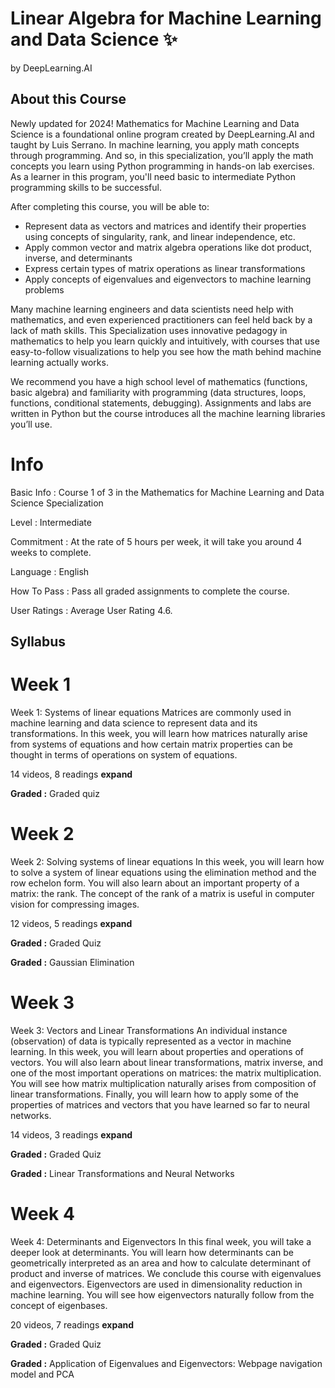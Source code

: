 # Linear Algebra for Machine Learning and Data Science ✨
by DeepLearning.AI

## About this Course
Newly updated for 2024! Mathematics for Machine Learning and Data Science is a foundational online program created by DeepLearning.AI and taught by Luis Serrano. In machine learning, you apply math concepts through programming. And so, in this specialization, you’ll apply the math concepts you learn using Python programming in hands-on lab exercises. As a learner in this program, you'll need basic to intermediate Python programming skills to be successful.

After completing this course, you will be able to:

- Represent data as vectors and matrices and identify their properties using concepts of singularity, rank, and linear independence, etc.
- Apply common vector and matrix algebra operations like dot product, inverse, and determinants 
- Express certain types of matrix operations as linear transformations 
- Apply concepts of eigenvalues and eigenvectors to machine learning problems

Many machine learning engineers and data scientists need help with mathematics, and even experienced practitioners can feel held back by a lack of math skills. This Specialization uses innovative pedagogy in mathematics to help you learn quickly and intuitively, with courses that use easy-to-follow visualizations to help you see how the math behind machine learning actually works. 

We recommend you have a high school level of mathematics (functions, basic algebra) and familiarity with programming (data structures, loops, functions, conditional statements, debugging). Assignments and labs are written in Python but the course introduces all the machine learning libraries you’ll use.

# Info 

Basic Info : Course 1 of 3 in the Mathematics for Machine Learning and Data Science Specialization

Level :	Intermediate

Commitment	:  At the rate of 5 hours per week, it will take you around 4 weeks to complete.

Language	:  English

How To Pass :	Pass all graded assignments to complete the course.

User Ratings	:  Average User Rating 4.6.

## Syllabus

# Week 1

Week 1: Systems of linear equations
Matrices are commonly used in machine learning and data science to represent data and its transformations. In this week, you will learn how matrices naturally arise from systems of equations and how certain matrix properties can be thought in terms of operations on system of equations.

14 videos, 8 readings **expand**

**Graded :** Graded quiz

# Week 2
Week 2: Solving systems of linear equations
In this week, you will learn how to solve a system of linear equations using the elimination method and the row echelon form. You will also learn about an important property of a matrix: the rank. The concept of the rank of a matrix is useful in computer vision for compressing images.

12 videos, 5 readings **expand**

**Graded :** Graded Quiz

**Graded :** Gaussian Elimination

# Week 3
Week 3: Vectors and Linear Transformations
An individual instance (observation) of data is typically represented as a vector in machine learning. In this week, you will learn about properties and operations of vectors. You will also learn about linear transformations, matrix inverse, and one of the most important operations on matrices: the matrix multiplication. You will see how matrix multiplication naturally arises from composition of linear transformations. Finally, you will learn how to apply some of the properties of matrices and vectors that you have learned so far to neural networks.

14 videos, 3 readings **expand**

**Graded :** Graded Quiz

**Graded :** Linear Transformations and Neural Networks

# Week 4
Week 4: Determinants and Eigenvectors
In this final week, you will take a deeper look at determinants. You will learn how determinants can be geometrically interpreted as an area and how to calculate determinant of product and inverse of matrices. We conclude this course with eigenvalues and eigenvectors. Eigenvectors are used in dimensionality reduction in machine learning. You will see how eigenvectors naturally follow from the concept of eigenbases.

20 videos, 7 readings **expand**

**Graded :** Graded Quiz

**Graded :** Application of Eigenvalues and Eigenvectors: Webpage navigation model and PCA
